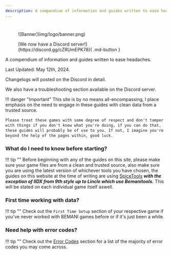 ```yaml
---
description: A compendium of information and guides written to ease headaches.
---
```


#

<figure markdown>
![Banner](img/logo/banner.png)
</figure>
<figure markdown>
[We now have a Discord server!](https://discord.gg/cZRUmEPK78){ .md-button }
</figure>

A compendium of information and guides written to ease headaches.

Last Updated: May 12th, 2024.

Changelogs will posted on the Discord in detail.

We also have a troubleshooting section available on the Discord server.
&nbsp;

!!! danger "Important"
    This site is by no means all-encompassing, I place emphasis on the need to engage in these guides with clean data from a trusted source.

    Please treat these games with some degree of respect and don't tamper with things if you don't know what you're doing, if you can do that, these guides will probably be of use to you. If not, I imagine you're beyond the help of the pages within, good luck.

### What do I need to know before starting?

!!! tip ""
    Before beginning with any of the guides on this site, please make sure your game files are from a clean and trusted source, also make sure you are using the latest version of whichever tools you have chosen, the guides on this website at the time of writing are using [SpiceTools](/extras/spiceguide/) ***with the exception of IIDX from 9th style up to Lincle which use Bemanitools.*** This will be stated on each individual game itself aswell.

### First time working with data?

!!! tip ""
    Check out the `First Time Setup` section of your respective game if you've never worked with BEMANI games before or if it's just been a while.

### Need help with error codes?

!!! tip ""
    Check out the [Error Codes](/errorcodes/) section for a list of the majority of error codes you may come across.

&nbsp;
